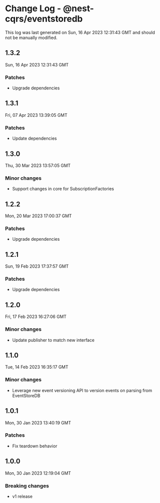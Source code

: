 # Change Log - @nest-cqrs/eventstoredb

This log was last generated on Sun, 16 Apr 2023 12:31:43 GMT and should not be manually modified.

## 1.3.2

Sun, 16 Apr 2023 12:31:43 GMT

### Patches

- Upgrade dependencies

## 1.3.1

Fri, 07 Apr 2023 13:39:05 GMT

### Patches

- Update dependencies

## 1.3.0

Thu, 30 Mar 2023 13:57:05 GMT

### Minor changes

- Support changes in core for SubscriptionFactories

## 1.2.2

Mon, 20 Mar 2023 17:00:37 GMT

### Patches

- Upgrade dependencies

## 1.2.1

Sun, 19 Feb 2023 17:37:57 GMT

### Patches

- Upgrade dependencies

## 1.2.0

Fri, 17 Feb 2023 16:27:06 GMT

### Minor changes

- Update publisher to match new interface

## 1.1.0

Tue, 14 Feb 2023 16:35:17 GMT

### Minor changes

- Leverage new event versioning API to version events on parsing from EventStoreDB

## 1.0.1

Mon, 30 Jan 2023 13:40:19 GMT

### Patches

- Fix teardown behavior

## 1.0.0

Mon, 30 Jan 2023 12:19:04 GMT

### Breaking changes

- v1 release
